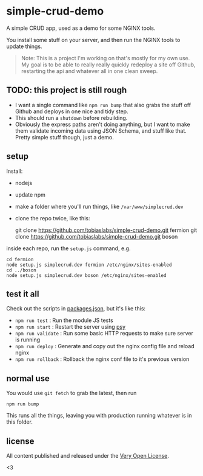# simple-crud-demo

A simple CRUD app, used as a demo for some NGINX tools.

You install some stuff on your server, and then run the
NGINX tools to update things.

> Note: This is a project I'm working on that's mostly
> for my own use. My goal is to be able to really really
> quickly redeploy a site off Github, restarting the
> api and whatever all in one clean sweep.

## TODO: this project is still rough

* I want a single command like `npm run bump` that
	also grabs the stuff off Github and deploys in
	one nice and tidy step.
* This should run a `shutdown` before rebuilding.
* Obviously the express paths aren't doing anything,
	but I want to make them validate incoming data
	using JSON Schema, and stuff like that. Pretty
	simple stuff though, just a demo.

## setup

Install:

* nodejs
* update npm
* make a folder where you'll run things, like `/var/www/simplecrud.dev`
* clone the repo twice, like this:

	git clone https://github.com/tobiaslabs/simple-crud-demo.git fermion
	git clone https://github.com/tobiaslabs/simple-crud-demo.git boson

inside each repo, run the `setup.js` command, e.g.

	cd fermion
	node setup.js simplecrud.dev fermion /etc/nginx/sites-enabled
	cd ../boson
	node setup.js simplecrud.dev boson /etc/nginx/sites-enabled

## test it all

Check out the scripts in [packages.json](packages.json), but it's like this:

* `npm run test` : Run the module JS tests
* `npm run start` : Restart the server using [psy](https://www.npmjs.com/package/psy)
* `npm run validate` : Run some basic HTTP requests to make sure server is running
* `npm run deploy` : Generate and copy out the nginx config file and reload nginx
* `npm run rollback` : Rollback the nginx conf file to it's previous version

## normal use

You would use `git fetch` to grab the latest, then run

	npm run bump

This runs all the things, leaving you with production running whatever
is in this folder.

## license

All content published and released under the [Very Open License](http://veryopenlicense.com/).

<3

